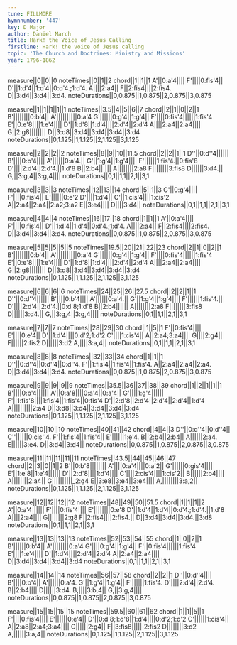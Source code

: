 ```yaml
---
tune: FILLMORE
hymnnumber: '447'
key: D Major
author: Daniel March
title: Hark! the Voice of Jesus Calling
firstline: Hark! the voice of Jesus calling
topic: 'The Church and Doctrines: Ministry and Missions'
year: 1796-1862
---
```

measure||0||0||0
noteTimes||0||1||2
chord||1||1||1
A'||0:a'4||||
F'||||0:fis'4||
D'||1:d'4||1:d'4||0:d'4.;1:d'4.
A||||2:a4||
F||2:fis4||||2:fis4.
D||3:d4||3:d4||3:d4.
noteDurations||0,0.875||1,0.875||2,0.875||3,0.875

measure||1||1||1||1||1
noteTimes||3.5||4||5||6||7
chord||2||1||0||2||1
B'||||||||0:b'4||
A'||||||||||0:a'4
G'||||||0:g'4||1:g'4||
F'||||0:fis'4||||||1:fis'4
E'||0:e'8||||1:e'4||||
D'||1:d'8||1:d'4||||2:d'4||2:d'4
A||||2:a4||2:a4||||
G||2:g8||||||||
D||3:d8||3:d4||3:d4||3:d4||3:d4
noteDurations||0,1.125||1,1.125||2,1.125||3,1.125

measure||2||2||2||2
noteTimes||8||9||10||11.5
chord||2||2||1||1
D''||0:d''4||||||
B'||||0:b'4||||
A'||||||0:a'4.||
G'||1:g'4||1:g'4||||
F'||||||1:fis'4.||0:fis'8
D'||||2:d'4||2:d'4.||1:d'8
B||2:b4||||||
A||||||||2:a8
F||||||||3:fis8
D||||||3:d4.||
G,||3:g,4||3:g,4||||
noteDurations||0,1||1,1||2,1||3,1

measure||3||3||3
noteTimes||12||13||14
chord||5||1||3
G'||0:g'4||||
F'||||0:fis'4||
E'||||||0:e'2
D'||||1:d'4||
C'||1:cis'4||||1:cis'2
A||2:a4||2:a4||2:a2;3:a2
E||3:e4||||
D||||3:d4||
noteDurations||0,1||1,1||2,1||3,1

measure||4||4||4
noteTimes||16||17||18
chord||1||1||1
A'||0:a'4||||
F'||||0:fis'4||
D'||1:d'4||1:d'4||0:d'4.;1:d'4.
A||||2:a4||
F||2:fis4||||2:fis4.
D||3:d4||3:d4||3:d4.
noteDurations||0,0.875||1,0.875||2,0.875||3,0.875

measure||5||5||5||5||5
noteTimes||19.5||20||21||22||23
chord||2||1||0||2||1
B'||||||||0:b'4||
A'||||||||||0:a'4
G'||||||0:g'4||1:g'4||
F'||||0:fis'4||||||1:fis'4
E'||0:e'8||||1:e'4||||
D'||1:d'8||1:d'4||||2:d'4||2:d'4
A||||2:a4||2:a4||||
G||2:g8||||||||
D||3:d8||3:d4||3:d4||3:d4||3:d4
noteDurations||0,1.125||1,1.125||2,1.125||3,1.125

measure||6||6||6||6
noteTimes||24||25||26||27.5
chord||2||2||1||1
D''||0:d''4||||||
B'||||0:b'4||||
A'||||||0:a'4.||
G'||1:g'4||1:g'4||||
F'||||||1:fis'4.||
D'||||2:d'4||2:d'4.||0:d'8;1:d'8
B||2:b4||||||
A||||||||2:a8
F||||||||3:fis8
D||||||3:d4.||
G,||3:g,4||3:g,4||||
noteDurations||0,1||1,1||2,1||3,1

measure||7||7||7
noteTimes||28||29||30
chord||1||5||1
F'||0:fis'4||||
E'||||0:e'4||
D'||1:d'4||||0:d'2;1:d'2
C'||||1:cis'4||
A||2:a4;3:a4||||
G||||2:g4||
F||||||2:fis2
D||||||3:d2
A,||||3:a,4||
noteDurations||0,1||1,1||2,1||3,1

measure||8||8||8
noteTimes||32||33||34
chord||1||1||1
D''||0:d''4||0:d''4||0:d''4.
F'||1:fis'4||1:fis'4||1:fis'4.
A||2:a4||2:a4||2:a4.
D||3:d4||3:d4||3:d4.
noteDurations||0,0.875||1,0.875||2,0.875||3,0.875

measure||9||9||9||9||9
noteTimes||35.5||36||37||38||39
chord||1||2||1||1||1
B'||||0:b'4||||||
A'||0:a'8||||0:a'4||0:a'4||
G'||||1:g'4||||||
F'||1:fis'8||||1:fis'4||1:fis'4||0:fis'4
D'||2:d'8||2:d'4||2:d'4||2:d'4||1:d'4
A||||||||||2:a4
D||3:d8||3:d4||3:d4||3:d4||3:d4
noteDurations||0,1.125||1,1.125||2,1.125||3,1.125

measure||10||10||10
noteTimes||40||41||42
chord||4||4||3
D''||0:d''4||0:d''4||
C''||||||0:cis''4.
F'||1:fis'4||1:fis'4||
E'||||||1:e'4.
B||2:b4||2:b4||
A||||||2:a4.
E||||||3:e4.
D||3:d4||3:d4||
noteDurations||0,0.875||1,0.875||2,0.875||3,0.875

measure||11||11||11||11||11
noteTimes||43.5||44||45||46||47
chord||2||3||0||1||2
B'||0:b'8||||||||
A'||||0:a'4||||0:a'2||
G'||||||0:gis'4||||
E'||1:e'8||1:e'4||||||
D'||2:d'8||||1:d'4||||
C'||||2:cis'4||||1:cis'2||
B||||||2:b4||||
A||||||||2:a4||
G||||||||||_2:g4
E||3:e8||3:e4||3:e4||||
A,||||||||3:a,2||
noteDurations||0,1.125||1,1.125||2,1.125||3,1.125

measure||12||12||12||12
noteTimes||48||49||50||51.5
chord||1||1||1||2
A'||0:a'4||||||
F'||||0:fis'4||||
E'||||||||0:e'8
D'||1:d'4||1:d'4||0:d'4.;1:d'4.||1:d'8
A||||2:a4||||
G||||||||2:g8
F||2:fis4||||2:fis4.||
D||3:d4||3:d4||3:d4.||3:d8
noteDurations||0,1||1,1||2,1||3,1

measure||13||13||13||13
noteTimes||52||53||54||55
chord||1||0||2||1
B'||||||0:b'4||
A'||||||||0:a'4
G'||||0:g'4||1:g'4||
F'||0:fis'4||||||1:fis'4
E'||||1:e'4||||
D'||1:d'4||||2:d'4||2:d'4
A||2:a4||2:a4||||
D||3:d4||3:d4||3:d4||3:d4
noteDurations||0,1||1,1||2,1||3,1

measure||14||14||14
noteTimes||56||57||58
chord||2||2||1
D''||0:d''4||||
B'||||0:b'4||
A'||||||0:a'4.
G'||1:g'4||1:g'4||
F'||||||1:fis'4.
D'||||2:d'4||2:d'4.
B||2:b4||||
D||||||3:d4.
B,||||3:b,4||
G,||3:g,4||||
noteDurations||0,0.875||1,0.875||2,0.875||3,0.875

measure||15||15||15||15
noteTimes||59.5||60||61||62
chord||1||1||5||1
F'||||0:fis'4||||
E'||||||0:e'4||
D'||0:d'8;1:d'8||1:d'4||||0:d'2;1:d'2
C'||||||1:cis'4||
A||2:a8||2:a4;3:a4||||
G||||||2:g4||
F||3:fis8||||||2:fis2
D||||||||3:d2
A,||||||3:a,4||
noteDurations||0,1.125||1,1.125||2,1.125||3,1.125

